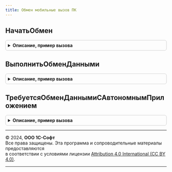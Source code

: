 ```yaml
---
title: Обмен мобильные вызов ПК
---
```



## НачатьОбмен
<details style="margin: 1em 0; padding: 0.5em; border: 1px solid #ccc; border-radius: 6px;">

<summary style="font-weight: bold; cursor: pointer;">Описание, пример вызова</summary>

```bsl

Функция НачатьОбмен(КодУзла, НаименованиеМобильногоКомпьютера, НомерОтправленного, НомерПринятого) Экспорт
```

Пример вызова
```bsl
Результат = ОбменМобильныеВызовПК.НачатьОбмен(КодУзла, НаименованиеМобильногоКомпьютера, НомерОтправленного, НомерПринятого) 
```
</details>

## ВыполнитьОбменДанными
<details style="margin: 1em 0; padding: 0.5em; border: 1px solid #ccc; border-radius: 6px;">

<summary style="font-weight: bold; cursor: pointer;">Описание, пример вызова</summary>

```bsl

// Операция обмена данными
// получает пакет изменений предназначенных для данного узла
// записывает пакет изменений принятых от данного узла
//
// Параметры:
//  КодУзла - Строка - код узла, с которым идет обмен
//  ДанныеМобильногоПриложения - ХранилищеЗначения - хранилище в которое помещен пакет обмена
//
// Возвращаемое значение:
//  ХранилищеЗначения
//
Функция ВыполнитьОбменДанными(КодУзла, ДанныеМобильногоПриложения) Экспорт
```

Пример вызова
```bsl
Результат = ОбменМобильныеВызовПК.ВыполнитьОбменДанными(КодУзла, ДанныеМобильногоПриложения) 
```
</details>

## ТребуетсяОбменДаннымиСАвтономнымПриложением
<details style="margin: 1em 0; padding: 0.5em; border: 1px solid #ccc; border-radius: 6px;">

<summary style="font-weight: bold; cursor: pointer;">Описание, пример вызова</summary>

```bsl

Функция ТребуетсяОбменДаннымиСАвтономнымПриложением() Экспорт
```

Пример вызова
```bsl
Результат = ОбменМобильныеВызовПК.ТребуетсяОбменДаннымиСАвтономнымПриложением() 
```
</details>

---

© 2024, **ООО 1С-Софт**  
Все права защищены. Эта программа и сопроводительные материалы предоставляются  
в соответствии с условиями лицензии [Attribution 4.0 International (CC BY 4.0)](https://creativecommons.org/licenses/by/4.0/legalcode).

---
